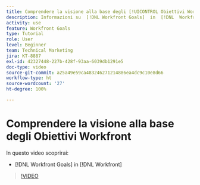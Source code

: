 ```yaml
---
title: Comprendere la visione alla base degli [!UICONTROL Obiettivi Workfront]
description: Informazioni su  [!DNL Workfront Goals]  in  [!DNL  Workfront]  dal team di prodotto.
activity: use
feature: Workfront Goals
type: Tutorial
role: User
level: Beginner
team: Technical Marketing
jira: KT-8887
exl-id: 42327448-227b-428f-93aa-6039db1291e5
doc-type: video
source-git-commit: a25a49e59ca483246271214886ea4dc9c10e8d66
workflow-type: ht
source-wordcount: '27'
ht-degree: 100%

---
```


# Comprendere la visione alla base degli Obiettivi Workfront

In questo video scoprirai:

* [!DNL Workfront Goals] in [!DNL  Workfront]

>[!VIDEO](https://video.tv.adobe.com/v/335181/?quality=12&learn=on)
